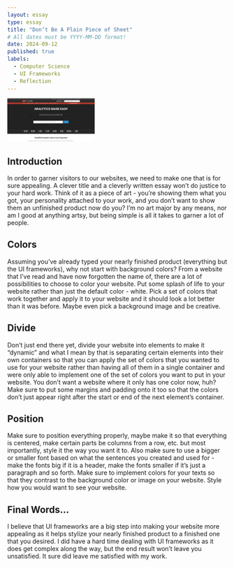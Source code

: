 ```yaml
---
layout: essay
type: essay
title: "Don’t Be A Plain Piece of Sheet"
# All dates must be YYYY-MM-DD format!
date: 2024-09-12
published: true
labels:
  - Computer Science
  - UI Frameworks
  - Reflection
---
```


<img width="200px" class="rounded float-start pe-4" src="../img/social-blade-img.png">

<h2>Introduction</h2>
<p>In order to garner visitors to our websites, we need to make one that is for sure appealing. A clever title and a cleverly written essay won’t do justice to your hard work. Think of it as a piece of art - you’re showing them what you got, your personality attached to your work, and you don’t want to show them an unfinished product now do you? I’m no art major by any means, nor am I good at anything artsy, but being simple is all it takes to garner a lot of people.</p>
<h2>Colors</h2>
<p>Assuming you’ve already typed your nearly finished product (everything but the UI frameworks), why not start with background colors? From a website that I’ve read and have now forgotten the name of, there are a lot of possibilities to choose to color your website. Put some splash of life to your website rather than just the default color - white. Pick a set of colors that work together and apply it to your website and it should look a lot better than it was before. Maybe even pick a background image and be creative.</p>
<h2>Divide</h2>
<p>Don’t just end there yet, divide your website into elements to make it “dynamic” and what I mean by that is separating certain elements into their own containers so that you can apply the set of colors that you wanted to use for your website rather than having all of them in a single container and were only able to implement one of the set of colors you want to put in your website. You don’t want a website where it only has one color now, huh? Make sure to put some margins and padding onto it too so that the colors don’t just appear right after the start or end of the next element’s container.</p>
<h2>Position</h2>
<p>Make sure to position everything properly, maybe make it so that everything is centered, make certain parts be columns from a row, etc. but most importantly, style it the way you want it to. Also make sure to use a bigger or smaller font based on what the sentences you created and used for - make the fonts big if it is a header, make the fonts smaller if it’s just a paragraph and so forth. Make sure to implement colors for your texts so that they contrast to the background color or image on your website. Style how you would want to see your website.</p>
<h2>Final Words…</h2>
<p>I believe that UI frameworks are a big step into making your website more appealing as it helps stylize your nearly finished product to a finished one that you desired. I did have a hard time dealing with UI frameworks as it does get complex along the way, but the end result won’t leave you unsatisfied. It sure did leave me satisfied with my work.</p>
